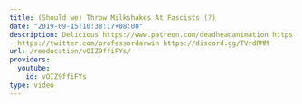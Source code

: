 ```yaml
---
title: (Should we) Throw Milkshakes At Fascists (?)
date: "2019-09-15T10:38:17+08:00"
description: Delicious https://www.patreon.com/deadheadanimation https://www.instagram.com/re_education.official/?hl=en
  https://twitter.com/professordarwin https://discord.gg/TVrdRMM
url: /reeducation/vOIZ9ffiFYs/
providers:
  youtube:
    id: vOIZ9ffiFYs
type: video
---
```

